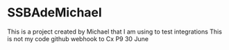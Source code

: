 # SSBAdeMichael
This is a project created by Michael that I am using to test integrations 
This is not my code
github webhook to Cx P9
30 June
